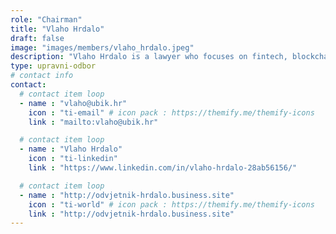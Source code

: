 ```yaml
---
role: "Chairman"
title: "Vlaho Hrdalo"
draft: false
image: "images/members/vlaho_hrdalo.jpeg"
description: "Vlaho Hrdalo is a lawyer who focuses on fintech, blockchain, and cryptocurrencies in his professional and scientific work."
type: upravni-odbor
# contact info
contact:
  # contact item loop
  - name : "vlaho@ubik.hr"
    icon : "ti-email" # icon pack : https://themify.me/themify-icons
    link : "mailto:vlaho@ubik.hr"

  # contact item loop
  - name : "Vlaho Hrdalo"
    icon : "ti-linkedin"
    link : "https://www.linkedin.com/in/vlaho-hrdalo-28ab56156/"

  # contact item loop
  - name : "http://odvjetnik-hrdalo.business.site"
    icon : "ti-world" # icon pack : https://themify.me/themify-icons
    link : "http://odvjetnik-hrdalo.business.site"
---
```

